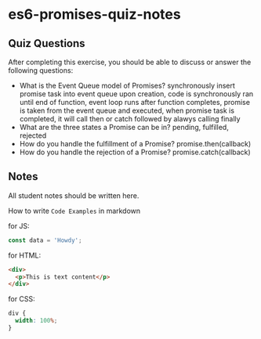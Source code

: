 # es6-promises-quiz-notes

## Quiz Questions

After completing this exercise, you should be able to discuss or answer the following questions:

- What is the Event Queue model of Promises?
  synchronously insert promise task into event queue upon creation, code is synchronously ran until end of function, event loop runs after function completes, promise is taken from the event queue and executed, when promise task is completed, it will call then or catch followed by alawys calling finally
- What are the three states a Promise can be in?
  pending, fulfilled, rejected
- How do you handle the fulfillment of a Promise?
  promise.then(callback)
- How do you handle the rejection of a Promise?
  promise.catch(callback)

## Notes

All student notes should be written here.

How to write `Code Examples` in markdown

for JS:

```javascript
const data = 'Howdy';
```

for HTML:

```html
<div>
  <p>This is text content</p>
</div>
```

for CSS:

```css
div {
  width: 100%;
}
```
